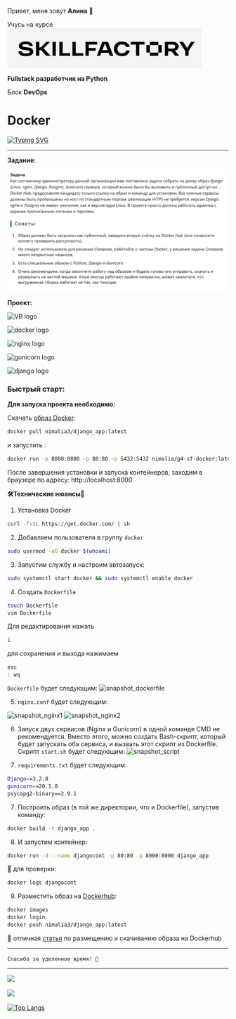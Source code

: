 Привет, меня зовут **Алина** 👋

Учусь на курсе ![logo_sf](imgforreadme/logo_sf.png) 

**Fullstack разработчик на Python**
 

Блок **DevOps**
# Docker


[![Typing SVG](https://readme-typing-svg.herokuapp.com?font=Fira+Code&pause=1000&color=F71104&random=false&width=435&lines=G4-Docker)](https://git.io/typing-svg)
___



**Задание:**

![task](imgforreadme/task.png)

**Проект:**

![VB logo](https://antowka.ru/wp-content/uploads/2023/04/VirtualBox-Logo-1536x960.png)

![docker logo](https://blog.skillfactory.ru/wp-content/uploads/2023/02/vertical-logo-monochromatic-2822952.png)

![nginx logo](https://webhostinggeeks.com/blog/wp-content/uploads/2023/05/Nginx_server-optimized.png)

![gunicorn logo](https://i.pinimg.com/236x/e8/15/3e/e8153e33fd91bb10862e914fbb904ad4.jpg?nii=t)

![django logo](https://static18.tgcnt.ru/posts/_0/43/43f7a6914a8de530ef1c3d027fb48508.jpg)

### **Быстрый старт:**
**Для запуска проекта необходимо:**

Скачать [образ Docker](https://hub.docker.com/repository/docker/nimalia3/django_app/general):

```bash 
docker pull nimalia3/django_app:latest
```
и запустить :
```bash 
docker run -p 8000:8000 -p 80:80 -p 5432:5432 nimalia/g4-sf-docker:latest
```

После завершения установки и запуска контейнеров, заходим в браузере по адресу:
 http://localhost:8000



**🛠️Технические нюансы🔩**

1. Установка Docker 

```bash 
curl -fsSL https://get.docker.com/ | sh 
 ```

2. Добавляем пользователя в группу ```docker```
```bash
sudo usermod -aG docker $(whoami)
```
3. Запустим службу и настроим автозапуск:
```bash
sudo systemctl start docker && sudo systemctl enable docker
```
4. Cоздать ```Dockerfile```
```bash
touch Dockerfile
vim Dockerfile
```
Для редактирования нажать 
```bash
i
```
для сохранения и выхода нажимаем 
```bash
esc 
: wq
```

```Dockerfile``` будет следующим:
![snapshot_dockerfile](imgforreadme/snapshot_dockerfile.png)

5. ```nginx.conf``` будет следующим:

![snapshot_nginx1](imgforreadme/nginx1.png)
![snapshot_nginx2](imgforreadme/nginx1.png)

6. Запуск двух сервисов (Nginx и Gunicorn) в одной команде CMD не рекомендуется. Вместо этого, можно создать Bash-скрипт, который будет запускать оба сервиса, и вызвать этот скрипт из Dockerfile.  
Скрипт ```start.sh``` будет следующим:
![snapshot_script](imgforreadme/script.png)

6. ```requirements.txt``` будет следующим:
```bash
Django==3.2.8
gunicorn==20.1.0
psycopg2-binary==2.9.1
```
7. Построить образ (в той же директории, что и Dockerfile), запустив команду:
```bash
docker build -t django_app .
```
8. И запустим контейнер:
```bash
docker run -d --name djangocont -p 80:80 -p 8000:8000 django_app
```

📝 для проверки:
```bash
docker logs djangocont
```
9. Разместить образ на [Dockerhub](https://hub.docker.com/repository/docker/nimalia3/django_app/general):
 ```bash
 docker images
docker login
docker push nimalia3/django_app:latest
```
📝 отличная [статья](https://dzen.ru/a/ZKKGZua1NxzJ_2ak) по размещению и скачиванию образа на Dockerhub


----
```` Спасибо за уделенное время! 🙏 ````

___

![](https://github-profile-summary-cards.vercel.app/api/cards/profile-details?username=Nimalia&theme=solarized_dark)


![](https://komarev.com/ghpvc/?username=Nimalia)

[![Top Langs](https://github-readme-stats.vercel.app/api/top-langs/?username=anuraghazra)](https://github.com/anuraghazra/github-readme-stats)